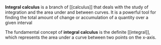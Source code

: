 **Integral calculus** is a branch of [[calculus]] that deals with the study of integration and the area under and between curves. It is a powerful tool for finding the total amount of change or accumulation of a quantity over a given interval

The fundamental concept of **integral calculus** is the definite [[integral]], which represents the area under a curve between two points on the x-axis.

